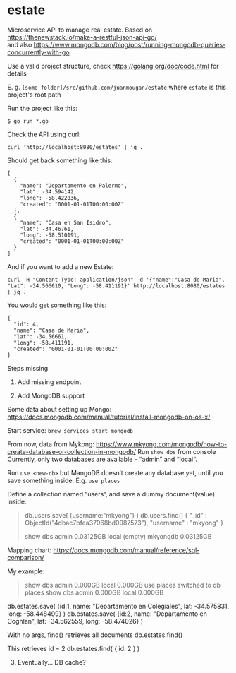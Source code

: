 # estate
Microservice API to manage real estate. Based on https://thenewstack.io/make-a-restful-json-api-go/  
and also https://www.mongodb.com/blog/post/running-mongodb-queries-concurrently-with-go

Use a valid project structure, check https://golang.org/doc/code.html for details

E. g. `[some folder]/src/github.com/juanmougan/estate` where `estate` is this project's root path

Run the project like this:

    $ go run *.go

Check the API using curl:

    curl 'http://localhost:8080/estates' | jq .

Should get back something like this:

    [
      {
        "name": "Departamento en Palermo",
        "lat": -34.594142,
        "long": -58.422036,
        "created": "0001-01-01T00:00:00Z"
      },
      {
        "name": "Casa en San Isidro",
        "lat": -34.46761,
        "long": -58.510191,
        "created": "0001-01-01T00:00:00Z"
      }
    ]

And if you want to add a new Estate:

    curl -H "Content-Type: application/json" -d '{"name":"Casa de Maria", "Lat": -34.566610, "Long": -58.411191}' http://localhost:8080/estates | jq .

You would get something like this:

    {
      "id": 4,
      "name": "Casa de Maria",
      "lat": -34.56661,
      "long": -58.411191,
      "created": "0001-01-01T00:00:00Z"
    }

Steps missing

1. Add missing endpoint

2. Add MongoDB support

Some data about setting up Mongo: https://docs.mongodb.com/manual/tutorial/install-mongodb-on-os-x/

Start service: `brew services start mongodb`

From now, data from Mykong: https://www.mkyong.com/mongodb/how-to-create-database-or-collection-in-mongodb/
Run `show dbs` from console
Currently, only two databases are available – “admin” and “local“.

Run `use <new-db>` but MangoDB doesn’t create any database yet, until you save something inside.
E.g. `use places`

Define a collection named “users“, and save a dummy document(value) inside.

> db.users.save( {username:"mkyong"} )
> db.users.find()
{ "_id" : ObjectId("4dbac7bfea37068bd0987573"), "username" : "mkyong" }
>
> show dbs
admin   0.03125GB
local   (empty)
mkyongdb        0.03125GB

Mapping chart: https://docs.mongodb.com/manual/reference/sql-comparison/

My example:

> show dbs
admin  0.000GB
local  0.000GB
> use places
switched to db places
> show dbs
admin  0.000GB
local  0.000GB
>
db.estates.save( {id:1, name: "Departamento en Colegiales", lat: -34.575831, long: -58.448499} )
db.estates.save( {id:2, name: "Departamento en Coghlan", lat: -34.562559, long: -58.474026} )

With no args, find() retrieves all documents
db.estates.find()

This retrieves id = 2
db.estates.find( { id: 2 } )

3. Eventually... DB cache?
